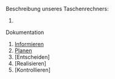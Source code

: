 Beschreibung unseres Taschenrechners: 

1.












Dokumentation

1. [Informieren](Informationen.md)
2. [Planen](Planen.md)
3. [Entscheiden]
4. [Realisieren]
5. [Kontrollieren]

